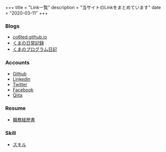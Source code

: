 +++
title = "Link一覧"
description = "当サイトのLinkをまとめています"
date = "2020-03-11"
+++

### Blogs
- [co6ted.github.io](https://co6ted.github.io)
- [くまの日常記録](https://co6ted.hatenablog.com/)
- [くまのプログラム日記](https://co6ted-program.hatenablog.com/)

### Accounts
- [Github](https://github.com/co6ted/)
- [Linkedin](https://www.linkedin.com/in/co6ted/)
- [Twitter](https://twitter.com/co6ted)
- [Facebook](https://www.facebook.com/co6ted)
- [Qiita](https://qiita.com/co6ted)

### Resume
- [職務経歴書](https://co6ted.github.io/logs/resume/)

### Skill
- [スキル](https://co6ted.github.io/skills/skill/)